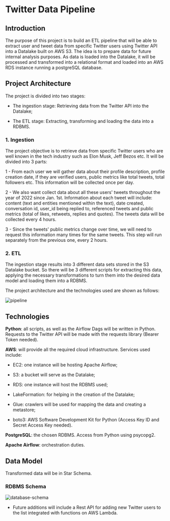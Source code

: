 # Twitter Data Pipeline

## Introduction

The purpose of this project is to build an ETL pipeline that will be able to extract user and tweet data from specific Twitter users using Twitter API into a Datalake built on AWS S3.
The idea is to prepare data for future internal analysis purposes.
As data is loaded into the Datalake, it will be processed and transformed into a relational format and loaded into an AWS RDS instance running a postgreSQL database.

## Project Architecture

The project is divided into two stages: 

- The ingestion stage: Retrieving data from the Twitter API into the Datalake; 

- The ETL stage: Extracting, transforming and loading the data into a RDBMS.

### 1. Ingestion

The project objective is to retrieve data from specific Twitter users who are well known in the tech industry such as Elon Musk, Jeff Bezos etc.
It will be divided into 3 parts:

1 - From each user we will gather data about their profile description, profile creation date, if they are verified users, public metrics like total tweets, total followers etc.
This information will be collected once per day.

2 - We also want collect data about all these users' tweets throughout the year of 2022 since Jan. 1st. Information about each tweet will include: content (text and entities mentioned within the text), date created, conversation id, user_id being replied to, referenced tweets and public metrics (total of likes, retweets, replies and quotes).
The tweets data will be collected every 4 hours.

3 - Since the tweets' public metrics change over time, we will need to request this information many times for the same tweets. This step will run separately from the previous one, every 2 hours.

### 2. ETL

The ingestion stage results into 3 different data sets stored in the S3 Datalake bucket.
So there will be 3 different scripts for extracting this data, applying the necessary transformations to turn them into the desired data model and loading them into a RDBMS.

The project architecture and the technologies used are shown as follows:

![pipeline](https://user-images.githubusercontent.com/68711010/162328922-168c1e28-8b92-4961-b9cc-1d6a6181c83f.png)

## Technologies

**Python**: all scripts, as well as the Airflow Dags will be written in Python. Requests to the Twitter API will be made with the requests library (Bearer Token needed).

**AWS**: will provide all the required cloud infrastructure. Services used include:

- EC2: one instance will be hosting Apache Airflow;

-	S3: a bucket will serve as the Datalake;

-	RDS: one instance will host the RDBMS used;

-	LakeFormation: for helping in the creation of the Datalake;

-	Glue: crawlers will be used for mapping the data and creating a metastore;

-	boto3: AWS Software Development Kit for Python (Access Key ID and Secret Access Key needed).

**PostgreSQL**: the chosen RDBMS. Access from Python using psycopg2.

**Apache Airflow**: orchestration duties.

## Data Model

Transformed data will be in Star Schema.

### RDBMS Schema

![database-schema](https://user-images.githubusercontent.com/68711010/162328942-d5031a9a-5b83-4864-80c7-d3453e1e6c95.png)

- Future additions will include a Rest API for adding new Twitter users to the list integrated with functions on AWS Lambda.
